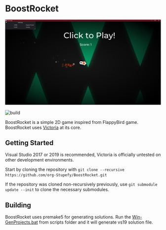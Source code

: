 # BoostRocket

![BoostRocket](/Resources/Branding/BoostRocketPlay-1.png?raw=true "Victoria")

![build](https://github.com/org-Stupefy/BoostRocket/workflows/build/badge.svg)

BoostRocket is a simple 2D game inspired from FlappyBird game.
BoostRocket uses [Victoria](https://github.com/org-Stupefy/Victoria) at its core.

## Getting Started

Visual Studio 2017 or 2019 is recommended, Victoria is officially untested on other development environments.

Start by cloning the repository with `git clone --recursive https://github.com/org-Stupefy/BoostRocket.git`

If the repository was cloned non-recursively previously, use `git submodule update --init` to clone the necessary submodules.

## Building

BoostRocket uses premake5 for generating solutions. Run the [Win-GenProjects.bat](scripts/Win-GenProjects.bat) from scripts folder and it will generate vs19 solution file.
